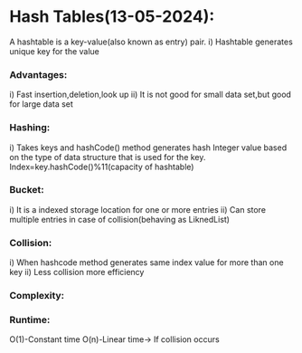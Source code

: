 # Hash Tables(13-05-2024):
A hashtable is a key-value(also known as entry) pair.
i) Hashtable generates unique key for the value
### Advantages:
i) Fast insertion,deletion,look up
ii) It is not good for small data set,but good for large data set
### Hashing:
i) Takes keys and hashCode() method generates hash Integer value based on the type of data structure that is used for the key.
Index=key.hashCode()%11(capacity of hashtable)
### Bucket:
i) It is a indexed storage location for one or more entries
ii) Can store multiple entries in case of collision(behaving as LiknedList)
### Collision:
i) When hashcode method generates same index value for more than one key
ii) Less collision more efficiency
### Complexity:
### Runtime:
O(1)-Constant time
O(n)-Linear time-> If collision occurs
